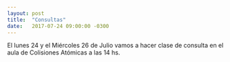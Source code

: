 ```yaml
---
layout: post
title:  "Consultas"
date:   2017-07-24 09:00:00 -0300
---
```

El lunes 24 y el Miércoles 26 de Julio vamos a hacer clase de consulta en el aula de Colisiones Atómicas a las 14 hs.
